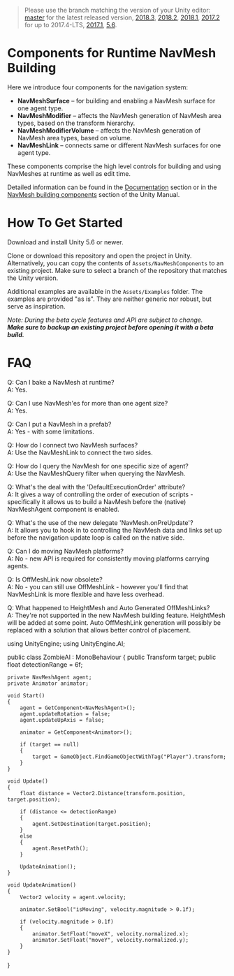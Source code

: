   > Please use the branch matching the version of your Unity editor: [master](../../tree/master) for the latest released version, [2018.3](../../tree/2018.3), [2018.2](../../tree/2018.2), [2018.1](../../tree/2018.1), [2017.2](../../tree/2017.2) for up to 2017.4-LTS, [2017.1](../../tree/2017.1), [5.6](../../tree/5.6).

# Components for Runtime NavMesh Building

Here we introduce four components for the navigation system:

* __NavMeshSurface__ – for building and enabling a NavMesh surface for one agent type.
* __NavMeshModifier__ – affects the NavMesh generation of NavMesh area types, based on the transform hierarchy.
* __NavMeshModifierVolume__ – affects the NavMesh generation of NavMesh area types, based on volume.
* __NavMeshLink__ – connects same or different NavMesh surfaces for one agent type.

These components comprise the high level controls for building and using NavMeshes at runtime as well as edit time.

Detailed information can be found in the [Documentation](Documentation) section or in the [NavMesh building components](https://docs.unity3d.com/Manual/NavMesh-BuildingComponents.html) section of the Unity Manual.

# How To Get Started

Download and install Unity 5.6 or newer.

Clone or download this repository and open the project in Unity.
Alternatively, you can copy the contents of `Assets/NavMeshComponents` to an existing project. Make sure to select a branch of the repository that matches the Unity version.

Additional examples are available in the `Assets/Examples` folder.
The examples are provided "as is". They are neither generic nor robust, but serve as inspiration.

_Note: During the beta cycle features and API are subject to change.\
**Make sure to backup an existing project before opening it with a beta build.**_

# FAQ

Q: Can I bake a NavMesh at runtime?  
A: Yes.

Q: Can I use NavMesh'es for more than one agent size?  
A: Yes.

Q: Can I put a NavMesh in a prefab?  
A: Yes - with some limitations.

Q: How do I connect two NavMesh surfaces?  
A: Use the NavMeshLink to connect the two sides.

Q: How do I query the NavMesh for one specific size of agent?  
A: Use the NavMeshQuery filter when querying the NavMesh.

Q: What's the deal with the 'DefaultExecutionOrder' attribute?  
A: It gives a way of controlling the order of execution of scripts - specifically it allows us to build a NavMesh before the
(native) NavMeshAgent component is enabled.

Q: What's the use of the new delegate 'NavMesh.onPreUpdate'?  
A: It allows you to hook in to controlling the NavMesh data and links set up before the navigation update loop is called on the native side.

Q: Can I do moving NavMesh platforms?  
A: No - new API is required for consistently moving platforms carrying agents.

Q: Is OffMeshLink now obsolete?  
A: No - you can still use OffMeshLink - however you'll find that NavMeshLink is more flexible and have less overhead.

Q: What happened to HeightMesh and Auto Generated OffMeshLinks?  
A: They're not supported in the new NavMesh building feature. HeightMesh will be added at some point. Auto OffMeshLink generation will possibly be replaced with a solution that allows better control of placement.





using UnityEngine;
using UnityEngine.AI;

public class ZombieAI : MonoBehaviour
{
    public Transform target;
    public float detectionRange = 6f;

    private NavMeshAgent agent;
    private Animator animator;

    void Start()
    {
        agent = GetComponent<NavMeshAgent>();
        agent.updateRotation = false;
        agent.updateUpAxis = false;

        animator = GetComponent<Animator>();

        if (target == null)
        {
            target = GameObject.FindGameObjectWithTag("Player").transform;
        }
    }

    void Update()
    {
        float distance = Vector2.Distance(transform.position, target.position);

        if (distance <= detectionRange)
        {
            agent.SetDestination(target.position);
        }
        else
        {
            agent.ResetPath();
        }

        UpdateAnimation();
    }

    void UpdateAnimation()
    {
        Vector2 velocity = agent.velocity;

        animator.SetBool("isMoving", velocity.magnitude > 0.1f);

        if (velocity.magnitude > 0.1f)
        {
            animator.SetFloat("moveX", velocity.normalized.x);
            animator.SetFloat("moveY", velocity.normalized.y);
        }
    }
}
